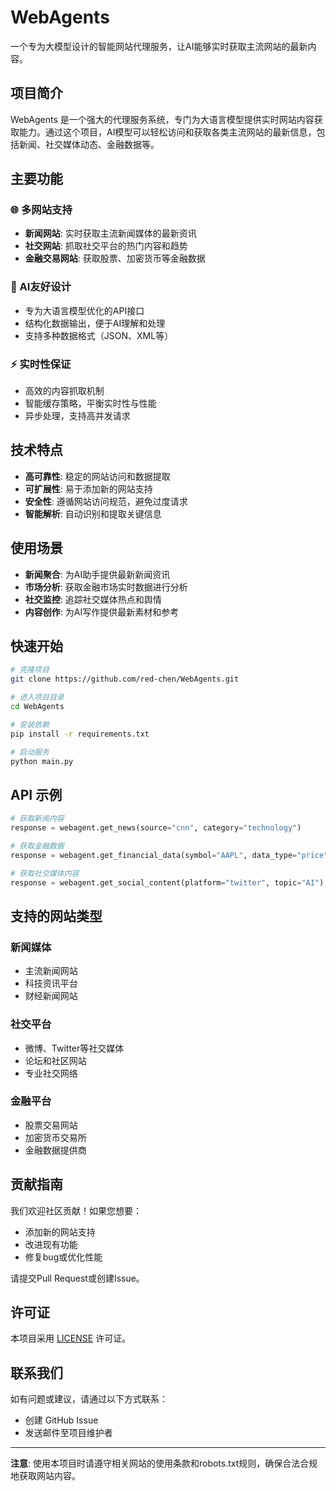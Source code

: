# WebAgents

一个专为大模型设计的智能网站代理服务，让AI能够实时获取主流网站的最新内容。

## 项目简介

WebAgents 是一个强大的代理服务系统，专门为大语言模型提供实时网站内容获取能力。通过这个项目，AI模型可以轻松访问和获取各类主流网站的最新信息，包括新闻、社交媒体动态、金融数据等。

## 主要功能

### 🌐 多网站支持
- **新闻网站**: 实时获取主流新闻媒体的最新资讯
- **社交网站**: 抓取社交平台的热门内容和趋势
- **金融交易网站**: 获取股票、加密货币等金融数据

### 🤖 AI友好设计
- 专为大语言模型优化的API接口
- 结构化数据输出，便于AI理解和处理
- 支持多种数据格式（JSON、XML等）

### ⚡ 实时性保证
- 高效的内容抓取机制
- 智能缓存策略，平衡实时性与性能
- 异步处理，支持高并发请求

## 技术特点

- **高可靠性**: 稳定的网站访问和数据提取
- **可扩展性**: 易于添加新的网站支持
- **安全性**: 遵循网站访问规范，避免过度请求
- **智能解析**: 自动识别和提取关键信息

## 使用场景

- **新闻聚合**: 为AI助手提供最新新闻资讯
- **市场分析**: 获取金融市场实时数据进行分析
- **社交监控**: 追踪社交媒体热点和舆情
- **内容创作**: 为AI写作提供最新素材和参考

## 快速开始

```bash
# 克隆项目
git clone https://github.com/red-chen/WebAgents.git

# 进入项目目录
cd WebAgents

# 安装依赖
pip install -r requirements.txt

# 启动服务
python main.py
```

## API 示例

```python
# 获取新闻内容
response = webagent.get_news(source="cnn", category="technology")

# 获取金融数据
response = webagent.get_financial_data(symbol="AAPL", data_type="price")

# 获取社交媒体内容
response = webagent.get_social_content(platform="twitter", topic="AI")
```

## 支持的网站类型

### 新闻媒体
- 主流新闻网站
- 科技资讯平台
- 财经新闻网站

### 社交平台
- 微博、Twitter等社交媒体
- 论坛和社区网站
- 专业社交网络

### 金融平台
- 股票交易网站
- 加密货币交易所
- 金融数据提供商

## 贡献指南

我们欢迎社区贡献！如果您想要：
- 添加新的网站支持
- 改进现有功能
- 修复bug或优化性能

请提交Pull Request或创建Issue。

## 许可证

本项目采用 [LICENSE](LICENSE) 许可证。

## 联系我们

如有问题或建议，请通过以下方式联系：
- 创建 GitHub Issue
- 发送邮件至项目维护者

---

**注意**: 使用本项目时请遵守相关网站的使用条款和robots.txt规则，确保合法合规地获取网站内容。